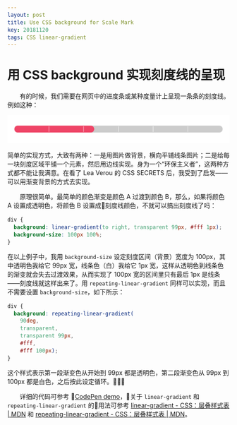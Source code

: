 ```yaml
---
layout: post
title: Use CSS background for Scale Mark
key: 20181120
tags: CSS linear-gradient
---
```

# 用 CSS background 实现刻度线的呈现

　　有的时候，我们需要在网页中的进度条或某种度量计上呈现一条条的刻度线。例如这种：

![scale mark demo](/assets/images/blog/scale-mark-demo.png)

简单的实现方式，大致有两种：一是用图片做背景，横向平铺线条图片；二是给每一块刻度区域平铺一个元素，然后用边线实现。身为一个“环保主义者”，这两种方式都不能让我满意。在看了 Lea Verou 的 CSS SECRETS 后，我受到了启发——可以用渐变背景的方式去实现。

<!--more-->

　　原理很简单。最简单的颜色渐变是颜色 A 过渡到颜色 B，那么，如果将颜色 A 设置成透明色，将颜色 B 设置成刻度线颜色，不就可以搞出刻度线了吗：

```CSS
div {
  background: linear-gradient(to right, transparent 99px, #fff 1px);
  background-size: 100px 100%;
}
```

在以上例子中，我用 `background-size` 设定刻度区间（背景）宽度为 100px，其中透明色我给它 99px 宽，线条色（白）我给它 1px 宽，这样从透明色到线条色的渐变就会失去过渡效果，从而实现了 100px 宽的区间里只有最后 1px 是线条——刻度线就这样出来了。用 `repeating-linear-gradient` 同样可以实现，而且不需要设置 `background-size`，如下所示：

```CSS
div {
  background: repeating-linear-gradient(
    90deg,
    transparent,
    transparent 99px,
    #fff,
    #fff 100px);
}
```

这个样式表示第一段渐变色从开始到 99px 都是透明色，第二段渐变色从 99px 到 100px 都是白色，之后按此设定循环。

　　详细的代码可参考 [CodePen demo](https://codepen.io/tjcccc/pen/GwMzVE)，关于 `linear-gradient` 和 `repeating-linear-gradient` 的用法可参考 [linear-gradient - CSS：层叠样式表 \| MDN](https://developer.mozilla.org/zh-CN/docs/Web/CSS/linear-gradient) 和 [repeating-linear-gradient - CSS：层叠样式表 \| MDN](https://developer.mozilla.org/zh-CN/docs/Web/CSS/repeating-linear-gradient)。